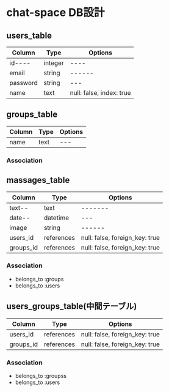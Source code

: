 # chat-space DB設計

## users_table
|Column|Type|Options|
|------|----|-------|
|id----|integer|----|
|email|string|------|
|password|string|---|
|name|text|null: false, index: true|

## groups_table
|Column|Type|Options|
|------|----|-------|
|name|text|---|
### Association

## massages_table
|Column|Type|Options|
|------|----|-------|
|text--|text|-------|
|date--|datetime|---|
|image|string|------|
|users_id|references|null: false, foreign_key: true|
|groups_id|references|null: false, foreign_key: true|
### Association
- belongs_to :groups
- belongs_to :users

## users_groups_table(中間テーブル)
|Column|Type|Options|
|------|----|-------|
|users_id|references|null: false, foreign_key: true|
|groups_id|references|null: false, foreign_key: true|
### Association
- belongs_to :groupss
- belongs_to :users
